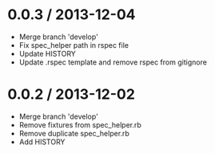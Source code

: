 
0.0.3 / 2013-12-04
==================

 * Merge branch 'develop'
 * Fix spec_helper path in rspec file
 * Update HISTORY
 * Update .rspec template and remove rspec from gitignore

0.0.2 / 2013-12-02
==================

 * Merge branch 'develop'
 * Remove fixtures from spec_helper.rb
 * Remove duplicate spec_helper.rb
 * Add HISTORY
